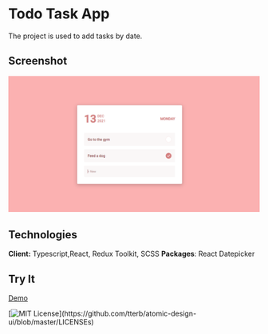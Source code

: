 # Todo Task App

The project is used to add tasks by date. 

## Screenshot

![Screenshot](https://github.com/aniler0/todotask/blob/master/public/Screenshot_1.png)

  

## Technologies

**Client:** Typescript,React, Redux Toolkit, SCSS
**Packages**: React Datepicker



  
## Try It

[Demo](https://todotask-three.vercel.app/)

  


[![MIT License](https://img.shields.io/apm/l/atomic-design-ui.svg?)](https://github.com/tterb/atomic-design-ui/blob/master/LICENSEs)
